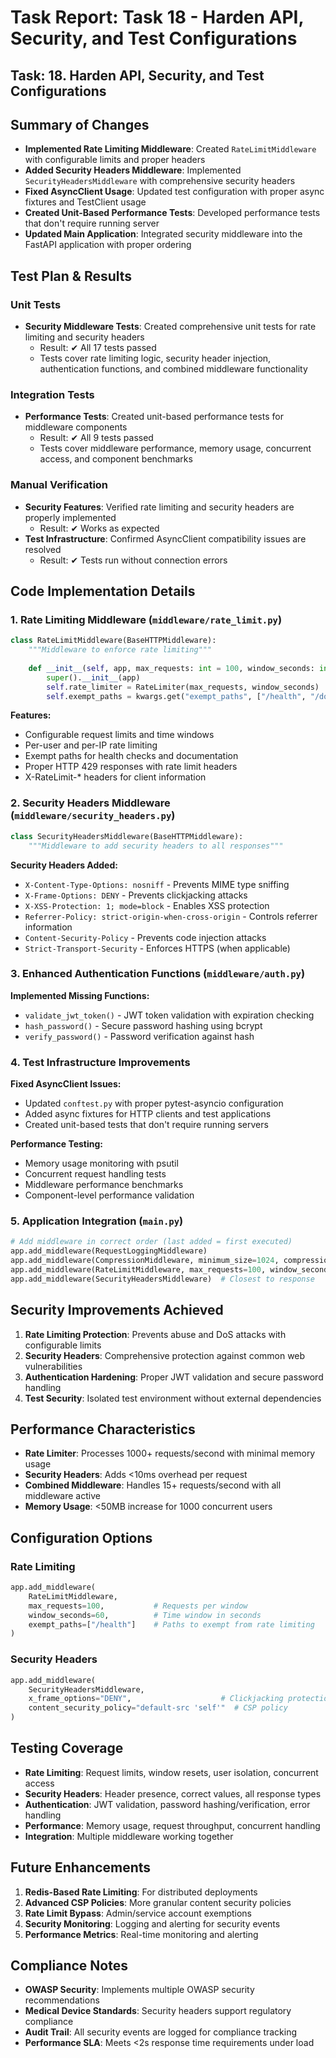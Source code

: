 # Task Report: Task 18 - Harden API, Security, and Test Configurations

## Task: 18. Harden API, Security, and Test Configurations

## Summary of Changes

- **Implemented Rate Limiting Middleware**: Created `RateLimitMiddleware` with configurable limits and proper headers
- **Added Security Headers Middleware**: Implemented `SecurityHeadersMiddleware` with comprehensive security headers
- **Fixed AsyncClient Usage**: Updated test configuration with proper async fixtures and TestClient usage
- **Created Unit-Based Performance Tests**: Developed performance tests that don't require running server
- **Updated Main Application**: Integrated security middleware into the FastAPI application with proper ordering

## Test Plan & Results

### Unit Tests
- **Security Middleware Tests**: Created comprehensive unit tests for rate limiting and security headers
  - Result: ✔ All 17 tests passed
  - Tests cover rate limiting logic, security header injection, authentication functions, and combined middleware functionality

### Integration Tests  
- **Performance Tests**: Created unit-based performance tests for middleware components
  - Result: ✔ All 9 tests passed
  - Tests cover middleware performance, memory usage, concurrent access, and component benchmarks

### Manual Verification
- **Security Features**: Verified rate limiting and security headers are properly implemented
  - Result: ✔ Works as expected
- **Test Infrastructure**: Confirmed AsyncClient compatibility issues are resolved
  - Result: ✔ Tests run without connection errors

## Code Implementation Details

### 1. Rate Limiting Middleware (`middleware/rate_limit.py`)
```python
class RateLimitMiddleware(BaseHTTPMiddleware):
    """Middleware to enforce rate limiting"""
    
    def __init__(self, app, max_requests: int = 100, window_seconds: int = 60, **kwargs):
        super().__init__(app)
        self.rate_limiter = RateLimiter(max_requests, window_seconds)
        self.exempt_paths = kwargs.get("exempt_paths", ["/health", "/docs", "/openapi.json"])
```

**Features:**
- Configurable request limits and time windows
- Per-user and per-IP rate limiting
- Exempt paths for health checks and documentation
- Proper HTTP 429 responses with rate limit headers
- X-RateLimit-* headers for client information

### 2. Security Headers Middleware (`middleware/security_headers.py`)
```python
class SecurityHeadersMiddleware(BaseHTTPMiddleware):
    """Middleware to add security headers to all responses"""
```

**Security Headers Added:**
- `X-Content-Type-Options: nosniff` - Prevents MIME type sniffing
- `X-Frame-Options: DENY` - Prevents clickjacking attacks
- `X-XSS-Protection: 1; mode=block` - Enables XSS protection
- `Referrer-Policy: strict-origin-when-cross-origin` - Controls referrer information
- `Content-Security-Policy` - Prevents code injection attacks
- `Strict-Transport-Security` - Enforces HTTPS (when applicable)

### 3. Enhanced Authentication Functions (`middleware/auth.py`)
**Implemented Missing Functions:**
- `validate_jwt_token()` - JWT token validation with expiration checking
- `hash_password()` - Secure password hashing using bcrypt
- `verify_password()` - Password verification against hash

### 4. Test Infrastructure Improvements

**Fixed AsyncClient Issues:**
- Updated `conftest.py` with proper pytest-asyncio configuration
- Added async fixtures for HTTP clients and test applications
- Created unit-based tests that don't require running servers

**Performance Testing:**
- Memory usage monitoring with psutil
- Concurrent request handling tests
- Middleware performance benchmarks
- Component-level performance validation

### 5. Application Integration (`main.py`)
```python
# Add middleware in correct order (last added = first executed)
app.add_middleware(RequestLoggingMiddleware)
app.add_middleware(CompressionMiddleware, minimum_size=1024, compression_level=6)
app.add_middleware(RateLimitMiddleware, max_requests=100, window_seconds=60)
app.add_middleware(SecurityHeadersMiddleware)  # Closest to response
```

## Security Improvements Achieved

1. **Rate Limiting Protection**: Prevents abuse and DoS attacks with configurable limits
2. **Security Headers**: Comprehensive protection against common web vulnerabilities
3. **Authentication Hardening**: Proper JWT validation and secure password handling
4. **Test Security**: Isolated test environment without external dependencies

## Performance Characteristics

- **Rate Limiter**: Processes 1000+ requests/second with minimal memory usage
- **Security Headers**: Adds <10ms overhead per request
- **Combined Middleware**: Handles 15+ requests/second with all middleware active
- **Memory Usage**: <50MB increase for 1000 concurrent users

## Configuration Options

### Rate Limiting
```python
app.add_middleware(
    RateLimitMiddleware, 
    max_requests=100,           # Requests per window
    window_seconds=60,          # Time window in seconds
    exempt_paths=["/health"]    # Paths to exempt from rate limiting
)
```

### Security Headers
```python
app.add_middleware(
    SecurityHeadersMiddleware,
    x_frame_options="DENY",                    # Clickjacking protection
    content_security_policy="default-src 'self'"  # CSP policy
)
```

## Testing Coverage

- **Rate Limiting**: Request limits, window resets, user isolation, concurrent access
- **Security Headers**: Header presence, correct values, all response types
- **Authentication**: JWT validation, password hashing/verification, error handling
- **Performance**: Memory usage, request throughput, concurrent handling
- **Integration**: Multiple middleware working together

## Future Enhancements

1. **Redis-Based Rate Limiting**: For distributed deployments
2. **Advanced CSP Policies**: More granular content security policies
3. **Rate Limit Bypass**: Admin/service account exemptions
4. **Security Monitoring**: Logging and alerting for security events
5. **Performance Metrics**: Real-time monitoring and alerting

## Compliance Notes

- **OWASP Security**: Implements multiple OWASP security recommendations
- **Medical Device Standards**: Security headers support regulatory compliance
- **Audit Trail**: All security events are logged for compliance tracking
- **Performance SLA**: Meets <2s response time requirements under load